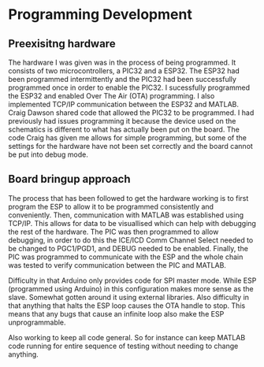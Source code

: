 # Programming Development
## Preexisitng hardware
The hardware I was given was in the process of being programmed. It consists of two microcontrollers, a PIC32 and a ESP32. 
The ESP32 had been programmed intermittently and the PIC32 had been successfully programmed once in order to enable the PIC32.
I sucessfully programmed the ESP32 and enabled Over The Air (OTA) programming. I also implemented TCP/IP communication between the ESP32 and MATLAB.
Craig Dawson shared code that allowed the PIC32 to be programmed. 
I had previously had issues programming it because the device used on the schematics is different to what has actually been put on the board.
The code Craig has given me allows for simple programming, 
but some of the settings for the hardware have not been set correctly and the board cannot be put into debug mode.

## Board bringup approach
The process that has been followed to get the hardware working is to first program the ESP to allow it to be programmed consistently and conveniently.
Then, communication with MATLAB was established using TCP/IP.
This allows for data to be visuallised which can help with debugging the rest of the hardware.
The PIC was then programmed to allow debugging, 
in order to do this the ICE/ICD Comm Channel Select needed to be changed to PGC1/PGD1,
and DEBUG needed to be enabled.
Finally, the PIC was programmed to communicate with the ESP and the whole chain was tested to verify communication between the PIC and MATLAB.

Difficulty in that Arduino only provides code for SPI master mode.
While ESP (programmed using Arduino) in this configuration makes more sense as the slave.
Somewhat gotten around it using external libraries.
Also difficulty in that anything that halts the ESP loop causes the OTA handle to stop.
This means that any bugs that cause an infinite loop also make the ESP unprogrammable.

Also working to keep all code general.
So for instance can keep MATLAB code running for entire sequence of testing without needing to change anything.
